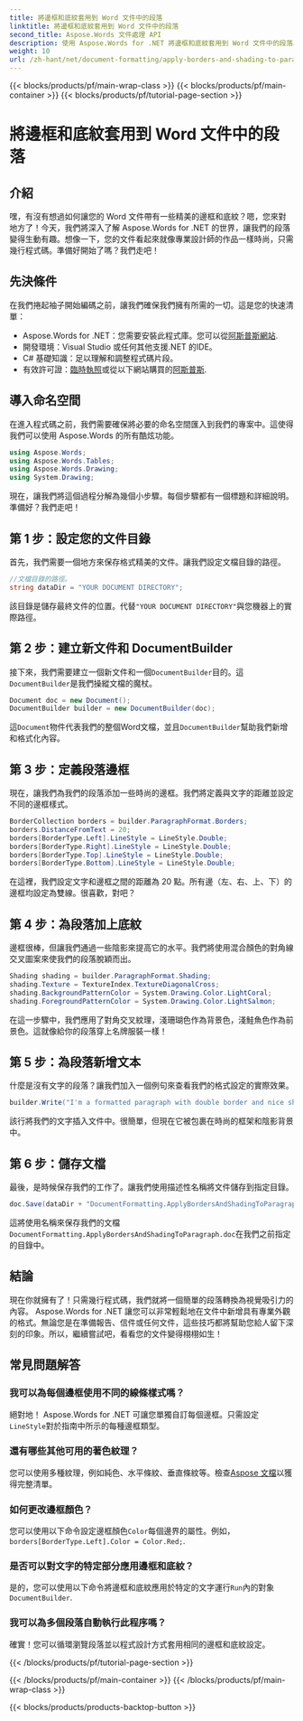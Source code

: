 ```yaml
---
title: 將邊框和底紋套用到 Word 文件中的段落
linktitle: 將邊框和底紋套用到 Word 文件中的段落
second_title: Aspose.Words 文件處理 API
description: 使用 Aspose.Words for .NET 將邊框和底紋套用到 Word 文件中的段落。請按照我們的逐步指南來增強您的文件格式。
weight: 10
url: /zh-hant/net/document-formatting/apply-borders-and-shading-to-paragraph/
---
```


{{< blocks/products/pf/main-wrap-class >}}
{{< blocks/products/pf/main-container >}}
{{< blocks/products/pf/tutorial-page-section >}}

# 將邊框和底紋套用到 Word 文件中的段落

## 介紹

嘿，有沒有想過如何讓您的 Word 文件帶有一些精美的邊框和底紋？嗯，您來對地方了！今天，我們將深入了解 Aspose.Words for .NET 的世界，讓我們的段落變得生動有趣。想像一下，您的文件看起來就像專業設計師的作品一樣時尚，只需幾行程式碼。準備好開始了嗎？我們走吧！

## 先決條件

在我們捲起袖子開始編碼之前，讓我們確保我們擁有所需的一切。這是您的快速清單：

-  Aspose.Words for .NET：您需要安裝此程式庫。您可以從[阿斯普斯網站](https://releases.aspose.com/words/net/).
- 開發環境：Visual Studio 或任何其他支援.NET 的IDE。
- C# 基礎知識：足以理解和調整程式碼片段。
- 有效許可證：[臨時執照](https://purchase.aspose.com/temporary-license/)或從以下網站購買的[阿斯普斯](https://purchase.aspose.com/buy).

## 導入命名空間

在進入程式碼之前，我們需要確保將必要的命名空間匯入到我們的專案中。這使得我們可以使用 Aspose.Words 的所有酷炫功能。

```csharp
using Aspose.Words;
using Aspose.Words.Tables;
using Aspose.Words.Drawing;
using System.Drawing;
```

現在，讓我們將這個過程分解為幾個小步驟。每個步驟都有一個標題和詳細說明。準備好？我們走吧！

## 第 1 步：設定您的文件目錄

首先，我們需要一個地方來保存格式精美的文件。讓我們設定文檔目錄的路徑。

```csharp
//文檔目錄的路徑。
string dataDir = "YOUR DOCUMENT DIRECTORY";
```

該目錄是儲存最終文件的位置。代替`"YOUR DOCUMENT DIRECTORY"`與您機器上的實際路徑。

## 第 2 步：建立新文件和 DocumentBuilder

接下來，我們需要建立一個新文件和一個`DocumentBuilder`目的。這`DocumentBuilder`是我們操縱文檔的魔杖。

```csharp
Document doc = new Document();
DocumentBuilder builder = new DocumentBuilder(doc);
```

這`Document`物件代表我們的整個Word文檔，並且`DocumentBuilder`幫助我們新增和格式化內容。

## 第 3 步：定義段落邊框

現在，讓我們為我們的段落添加一些時尚的邊框。我們將定義與文字的距離並設定不同的邊框樣式。

```csharp
BorderCollection borders = builder.ParagraphFormat.Borders;
borders.DistanceFromText = 20;
borders[BorderType.Left].LineStyle = LineStyle.Double;
borders[BorderType.Right].LineStyle = LineStyle.Double;
borders[BorderType.Top].LineStyle = LineStyle.Double;
borders[BorderType.Bottom].LineStyle = LineStyle.Double;
```

在這裡，我們設定文字和邊框之間的距離為 20 點。所有邊（左、右、上、下）的邊框均設定為雙線。很喜歡，對吧？

## 第 4 步：為段落加上底紋

邊框很棒，但讓我們通過一些陰影來提高它的水平。我們將使用混合顏色的對角線交叉圖案來使我們的段落脫穎而出。

```csharp
Shading shading = builder.ParagraphFormat.Shading;
shading.Texture = TextureIndex.TextureDiagonalCross;
shading.BackgroundPatternColor = System.Drawing.Color.LightCoral;
shading.ForegroundPatternColor = System.Drawing.Color.LightSalmon;
```

在這一步驟中，我們應用了對角交叉紋理，淺珊瑚色作為背景色，淺鮭魚色作為前景色。這就像給你的段落穿上名牌服裝一樣！

## 第 5 步：為段落新增文本

什麼是沒有文字的段落？讓我們加入一個例句來查看我們的格式設定的實際效果。

```csharp
builder.Write("I'm a formatted paragraph with double border and nice shading.");
```

該行將我們的文字插入文件中。很簡單，但現在它被包裹在時尚的框架和陰影背景中。

## 第 6 步：儲存文檔

最後，是時候保存我們的工作了。讓我們使用描述性名稱將文件儲存到指定目錄。

```csharp
doc.Save(dataDir + "DocumentFormatting.ApplyBordersAndShadingToParagraph.doc");
```

這將使用名稱來保存我們的文檔`DocumentFormatting.ApplyBordersAndShadingToParagraph.doc`在我們之前指定的目錄中。

## 結論

現在你就擁有了！只需幾行程式碼，我們就將一個簡單的段落轉換為視覺吸引力的內容。 Aspose.Words for .NET 讓您可以非常輕鬆地在文件中新增具有專業外觀的格式。無論您是在準備報告、信件或任何文件，這些技巧都將幫助您給人留下深刻的印象。所以，繼續嘗試吧，看看您的文件變得栩栩如生！

## 常見問題解答

### 我可以為每個邊框使用不同的線條樣式嗎？  
絕對地！ Aspose.Words for .NET 可讓您單獨自訂每個邊框。只需設定`LineStyle`對於指南中所示的每種邊框類型。

### 還有哪些其他可用的著色紋理？  
您可以使用多種紋理，例如純色、水平條紋、垂直條紋等。檢查[Aspose 文檔](https://reference.aspose.com/words/net/)以獲得完整清單。

### 如何更改邊框顏色？  
您可以使用以下命令設定邊框顏色`Color`每個邊界的屬性。例如，`borders[BorderType.Left].Color = Color.Red;`.

### 是否可以對文字的特定部分應用邊框和底紋？  
是的，您可以使用以下命令將邊框和底紋應用於特定的文字運行`Run`內的對象`DocumentBuilder`.

### 我可以為多個段落自動執行此程序嗎？  
確實！您可以循環瀏覽段落並以程式設計方式套用相同的邊框和底紋設定。

{{< /blocks/products/pf/tutorial-page-section >}}

{{< /blocks/products/pf/main-container >}}
{{< /blocks/products/pf/main-wrap-class >}}

{{< blocks/products/products-backtop-button >}}
